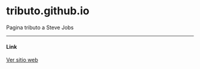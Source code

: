 # tributo.github.io

Pagina tributo a Steve Jobs

-------

#### Link

[Ver sitio web](https://majestic-kleicha-7ef5ff.netlify.app/)
